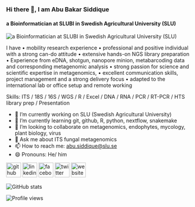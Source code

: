 ### Hi there 👋, I am Abu Bakar Siddique
#### a Bioinformatician at SLUBI in Swedish Agricultural University (SLU)
![a Bioinformatician at SLUBI in Swedish Agricultural University (SLU)]([https://lh4.googleusercontent.com/UPi027UWz8RvAbPlEQ3mGdOTfdUR7NOQz0F3RAioUgUcm_TOP60ZBUtt15RvU4t75jxQHgTTy_goVNNnhIv1h8U9XMscvaszhZlf5aqcoP55lXEJ1BQQLh8EsWzL398DRgbrpDjZhgVvMU-WhqF6tw](https://lh5.googleusercontent.com/zaiuKVyJGXA82MwWzX5Tcu4UJFcCeP5NLu82cxemAJHjvKzQEkNdLXIh8u04U-OD_7hAKHFoeEaIaxvGcQJjpVdbHux4jHz_vaQ-wW_58kTf5bF3JZ8AnscrwBsiPb9vGWew9f59jFjYN1wNW-t3Ow))

I have • mobility research experience • professional and positive individual with a strong can-do attitude • extensive hands-on NGS library preparation • Experience from eDNA, shotgun, nanopore minion, metabarcoding data and corresponding metagenomic analysis • strong passion for science and scientific expertise in metagenomics, • excellent communication skills, project management and a strong delivery focus • adapted to the international lab or office setup and remote working

Skills: ITS / 18S / 16S / WGS / R / Excel / DNA /  RNA / PCR / RT-PCR / HTS library prep / Presentation

- 🔭 I’m currently working on SLU (Swedish Agricultural University) 
- 🌱 I’m currently learning git, github, R, python, nextflow, snakemake 
- 👯 I’m looking to collaborate on metagenomics, endophytes, mycology, plant biology, virus 
- 💬 Ask me about ITS fungal metagenomics 
- 📫 How to reach me: abu.siddique@slu.se 
- 😄 Pronouns: He/ him 


[<img src='https://cdn.jsdelivr.net/npm/simple-icons@3.0.1/icons/github.svg' alt='github' height='40'>](https://github.com/abu85)  [<img src='https://cdn.jsdelivr.net/npm/simple-icons@3.0.1/icons/linkedin.svg' alt='linkedin' height='40'>](https://www.linkedin.com/in/abu-bakar-siddique-11541861/)  [<img src='https://cdn.jsdelivr.net/npm/simple-icons@3.0.1/icons/facebook.svg' alt='facebook' height='40'>](https://www.facebook.com/a.b.s.biplob)  [<img src='https://cdn.jsdelivr.net/npm/simple-icons@3.0.1/icons/twitter.svg' alt='twitter' height='40'>](https://twitter.com/absiddique85)  [<img src='https://cdn.jsdelivr.net/npm/simple-icons@3.0.1/icons/icloud.svg' alt='website' height='40'>](https://sites.google.com/view/abubsiddique/home)  

![GitHub stats](https://github-readme-stats.vercel.app/api?username=abu85&show_icons=true)  

![Profile views](https://gpvc.arturio.dev/abu85)  

<!---
abu85/abu85 is a ✨ special ✨ repository because its `README.md` (this file) appears on your GitHub profile.
You can click the Preview link to take a look at your changes.
--->
